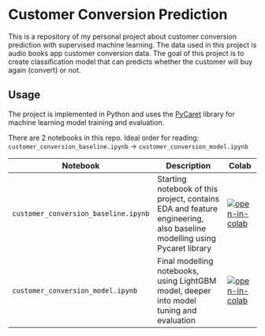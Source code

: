 # Customer Conversion Prediction
 This is a repository of my personal project about customer conversion prediction with supervised machine learning. 
 The data used in this project is audio books app customer conversion data. The goal of this project is to create classification model 
 that can predicts whether the customer will buy again (convert) or not.
 
 ## Usage
 The project is implemented in Python and uses the [PyCaret](https://pycaret.gitbook.io/docs/) library for machine learning model training and evaluation.

There are 2 notebooks in this repo. Ideal order for reading: `customer_conversion_baseline.ipynb` -> `customer_conversion_model.ipynb`

Notebook | Description | Colab
------------- | ------------- | -------------
`customer_conversion_baseline.ipynb` | Starting notebook of this project, contains EDA and feature engineering, also baseline modelling using Pycaret library | [![open-in-colab]](https://colab.research.google.com/drive/1kUEGvKLkBLwwUHY0i9dwlHPW76holiLi?usp=sharing)
`customer_conversion_model.ipynb` | Final modelling notebooks, using LightGBM model, deeper into model tuning and evaluation | [![open-in-colab]](https://colab.research.google.com/drive/1Fjcu6EP2dnJ4r2AbYRKGKRVTN7T_K4eA?usp=sharing)

[open-in-colab]: https://colab.research.google.com/assets/colab-badge.svg
